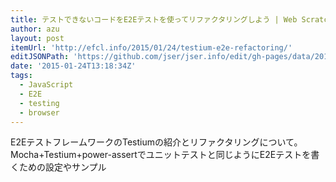 ```yaml
---
title: テストできないコードをE2Eテストを使ってリファクタリングしよう | Web Scratch
author: azu
layout: post
itemUrl: 'http://efcl.info/2015/01/24/testium-e2e-refactoring/'
editJSONPath: 'https://github.com/jser/jser.info/edit/gh-pages/data/2015/01/index.json'
date: '2015-01-24T13:18:34Z'
tags:
  - JavaScript
  - E2E
  - testing
  - browser
---
```

E2EテストフレームワークのTestiumの紹介とリファクタリングについて。
Mocha+Testium+power-assertでユニットテストと同じようにE2Eテストを書くための設定やサンプル
